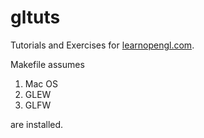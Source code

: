 # gltuts

Tutorials and Exercises for [learnopengl.com](https://learnopengl.com/).

Makefile assumes
1. Mac OS
2. GLEW
3. GLFW

are installed.
